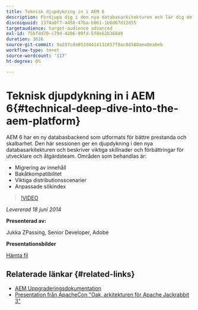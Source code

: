 ```yaml
---
title: Teknisk djupdykning in i AEM 6
description: Fördjupa dig i den nya databasarkitekturen och lär dig de viktigaste skillnaderna och förbättringarna för utvecklare och verksamhetsteam.
discoiquuid: 1374a0f7-4456-47ba-b061-1b6d67d12d55
targetaudience: target-audience advanced
exl-id: 75bfdd70-c79d-4206-99fd-5f8e62b368d9
duration: 3816
source-git-commit: 9a297cda953d4414131657f9ac84580aea0eabeb
workflow-type: tm+mt
source-wordcount: '117'
ht-degree: 0%

---
```


# Teknisk djupdykning in i AEM 6{#technical-deep-dive-into-the-aem-platform}

AEM 6 har en ny databasbackend som utformats för bättre prestanda och skalbarhet. Den här sessionen ger en djupdykning i den nya databasarkitekturen och beskriver viktiga skillnader och förbättringar för utvecklare och åtgärdsteam. Områden som behandlas är:

* Migrering av innehåll
* Bakåtkompatibilitet
* Viktiga distributionsscenarier
* Anpassade sökindex

>[!VIDEO](https://video.tv.adobe.com/v/19518/?quality=9)

*Levererad 18 juni 2014*

**Presenterad av:**

Jukka ZPassing, Senior Developer, Adobe

**Presentationsbilder**

[Hämta fil](assets/technical-deep-dive-of-the-aem-6-platform.pdf)

## Relaterade länkar {#related-links}

* [AEM Uppgraderingsdokumentation](https://docs.adobe.com/content/docs/en/aem/6-0/deploy/upgrade.html)
* [Presentation från ApacheCon &quot;Oak, arkitekturen för Apache Jackrabbit 3&quot;](https://www.slideshare.net/jukka/oak-the-architecture-of-apache-jackrabbit-3)
